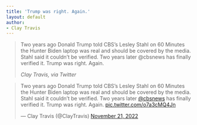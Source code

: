 ```yaml
---
title: 'Trump was right. Again.'
layout: default
author:
- Clay Travis
---
```


> Two years ago Donald Trump told CBS’s Lesley Stahl on 60 Minutes the Hunter Biden laptop was real and should be covered by the media. Stahl said it couldn’t be verified. Two years later @cbsnews has finally verified it. Trump was right. Again.
>
> <cite>Clay Travis, via Twitter</cite>

<blockquote class="twitter-tweet"><p lang="en" dir="ltr">Two years ago Donald Trump told CBS’s Lesley Stahl on 60 Minutes the Hunter Biden laptop was real and should be covered by the media. Stahl said it couldn’t be verified. Two years later <a href="https://twitter.com/CBSNews?ref_src=twsrc%5Etfw">@cbsnews</a> has finally verified it. Trump was right. Again. <a href="https://t.co/o7a3cMQ4Jn">pic.twitter.com/o7a3cMQ4Jn</a></p>&mdash; Clay Travis (@ClayTravis) <a href="https://twitter.com/ClayTravis/status/1594739678426587136?ref_src=twsrc%5Etfw">November 21, 2022</a></blockquote> <script async src="https://platform.twitter.com/widgets.js" charset="utf-8"></script>
